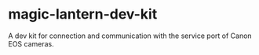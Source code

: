 # magic-lantern-dev-kit
A dev kit for connection and communication with the service port of Canon EOS cameras.
